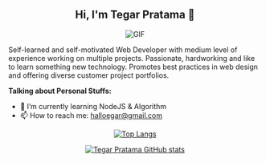 <h2 align="center">Hi, I'm Tegar Pratama 👋</h2>

<p align="center">
<img align="middle" alt="GIF" src="https://i.pinimg.com/originals/65/a5/ec/65a5ec60b90f6b8faede3390ad5ee065.gif" />
</p>

<p>
Self-learned and self-motivated Web Developer with medium level of experience working on multiple projects. Passionate, hardworking and like to learn something new technology. Promotes best practices in web design and offering diverse customer project portfolios.
</p>

**Talking about Personal Stuffs:**
- 🌱 I’m currently learning NodeJS & Algorithm
- 📫 How to reach me: halloegar@gmail.com


<div align="center">
 
 [![Top Langs](https://github-readme-stats.vercel.app/api/top-langs/?username=tegarpratama&layout=compact&theme=tokyonight&show_icons=true)](https://github.com/tegarpratama)

 [![Tegar Pratama GitHub stats](https://github-readme-stats.vercel.app/api?username=tegarpratama&theme=tokyonight&show_icons=true)](https://github.com/tegarpratama)
</div>
